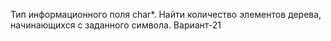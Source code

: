Тип информационного поля char*. Найти количество элементов дерева, начинающихся с заданного символа.
Вариант-21
